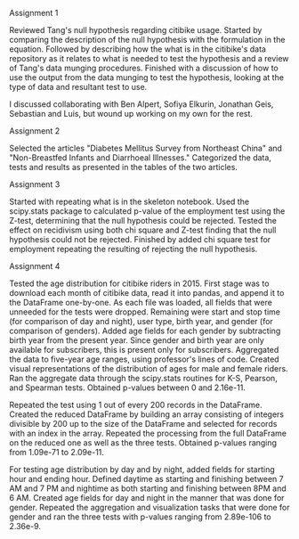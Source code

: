 Assignment 1

Reviewed Tang's null hypothesis regarding citibike usage. Started by comparing the description of the null hypothesis with the formulation in the equation. Followed by describing how the what is in the citibike's data repository as it relates to what is needed to test the hypothesis and a review of Tang's data munging procedures. Finished with a discussion of how to use the output from the data munging to test the hypothesis, looking at the type of data and resultant test to use.

I discussed collaborating with Ben Alpert, Sofiya Elkurin, Jonathan Geis, Sebastian and Luis, but wound up working on my own for the rest.

Assignment 2

Selected the articles "Diabetes Mellitus Survey from Northeast China" and "Non-Breastfed Infants and Diarrhoeal Illnesses." Categorized the data, tests and results as presented in the tables of the two articles.

Assignment 3

Started with repeating what is in the skeleton notebook. Used the scipy.stats package to calculated p-value of the employment test using the Z-test, determining that the null hypothesis could be rejected. Tested the effect on recidivism using both chi square and Z-test finding that the null hypothesis could not be rejected. Finished by added chi square test for employment repeating the resulting of rejecting the null hypothesis.

Assignment 4

Tested the age distribution for citibike riders in 2015. First stage was to download each month of citibike data, read it into pandas, and append it to the DataFrame one-by-one. As each file was loaded, all fields that were unneeded for the tests were dropped. Remaining were start and stop time (for comparison of day and night), user type, birth year, and gender (for comparison of genders). Added age fields for each gender by subtracting birth year from the present year. Since gender and birth year are only available for subscribers, this is present only for subscribers. Aggregated the data to five-year age ranges, using professor's lines of code. Created visual representations of the distribution of ages for male and female riders. Ran the aggregate data through the scipy.stats routines for K-S, Pearson, and Spearman tests. Obtained p-values between 0 and 2.16e-11.

Repeated the test using 1 out of every 200 records in the DataFrame. Created the reduced DataFrame by building an array consisting of integers divisible by 200 up to the size of the DataFrame and selected for records with an index in the array. Repeated the processing from the full DataFrame on the reduced one as well as the three tests. Obtained p-values ranging from 1.09e-71 to 2.09e-11.

For testing age distribution by day and by night, added fields for starting hour and ending hour. Defined daytime as starting and finishing between 7 AM and 7 PM and nightime as both starting and finishing between 8PM and 6 AM. Created age fields for day and night in the manner that was done for gender. Repeated the aggregation and visualization tasks that were done for gender and ran the three tests with p-values ranging from 2.89e-106 to 2.36e-9.
